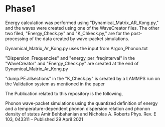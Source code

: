 # Phase1
Energy calculation was performed using "Dynamical_Matrix_AR_Kong.py," and the waves were created using one of the WaveCreator files. The other two filed, "Energy_Check.py" and "K_Chkeck.py," are for the post-processing of the data created by wave-packet simulations.

Dynamical_Matrix_Ar_Kong.py uses the input from Argon_Phonon.txt 

"Dispersion_Frequencies" and "energy_per_freqinterval" in the "WaveCreator" and "Energy_Check.py" are created at the end of Dynamical_Matrix_Ar_Kong.py

"dump.PE.allsections" in the "K_Check.py" is created by a LAMMPS run on the Validation system as mentioned in the paper

The Publication related to this repository is the following,

Phonon wave-packet simulations using the quantized definition of energy and a temperature-dependent phonon dispersion relation and phonon density of states
Amir Behbahanian and Nicholas A. Roberts
Phys. Rev. E 103, 043311 – Published 29 April 2021

